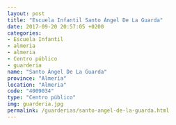 ```yaml
---
layout: post
title: "Escuela Infantil Santo Ángel De La Guarda"
date: 2017-09-20 20:57:05 +0200
categories:
- Escuela Infantil
- almeria
- almeria
- Centro público
- guarderia
name: "Santo Ángel De La Guarda"
province: "Almería"
location: "Almeria"
code: "4009034"
type: "Centro público"
img: guarderia.jpg
permalink: /guarderias/santo-angel-de-la-guarda.html
---
```

